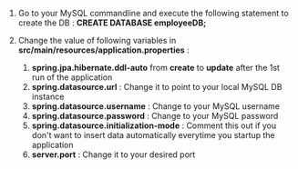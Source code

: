 1. Go to your MySQL commandline and execute the following statement to create the DB :
    **CREATE DATABASE employeeDB;**

2. Change the value of following variables in **src/main/resources/application.properties** :
    1. **spring.jpa.hibernate.ddl-auto** from **create** to **update** after the 1st run of the application
    2. **spring.datasource.url** : Change it to point to your local MySQL DB instance
    3. **spring.datasource.username** : Change to your MySQL username
    4. **spring.datasource.password** : Change to your MySQL password
    5. **spring.datasource.initialization-mode** : Comment this out if you don't want to insert data automatically everytime you startup the application
    6. **server.port** : Change it to your desired port